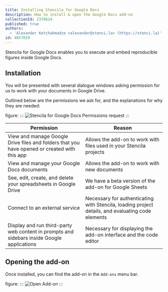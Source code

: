 ```yaml
---
title: Installing Stencila for Google Docs
description: How to install & open the Google Docs add-on
collectionId: 2378614
published: true
authors:
  - 'Alexander Ketchakmadze <alexander@stenci.la> (https://stenci.la)'
id: 4857019
---
```


Stencila for Google Docs enables you to execute and embed reproducible figures inside Google Docs.

## Installation

You will be presented with several dialogue windows asking permission for us to work with your documents in Google Drive.

Outlined below are the permissions we ask for, and the explanations for why they are needed:

figure:
:::
![Stencila for Google Docs Permissions request](https://user-images.githubusercontent.com/1646307/106334557-ebf0c100-6258-11eb-8cf7-28c92a041476.png)
:::

| Permission                                                                                   | Reason                                                                                            |
| -------------------------------------------------------------------------------------------- | ------------------------------------------------------------------------------------------------- |
| View and manage Google Drive files and folders that you have opened or created with this app | Allows the add-on to work with files used in your Stencila projects                               |
| View and manage your Google Docs documents                                                   | Allows the add-on to work with new documents                                                      |
| See, edit, create, and delete your spreadsheets in Google Drive                              | We have a beta version of the add-on for Google Sheets                                            |
| Connect to an external service                                                               | Necessary for authenticating with Stencila, loading project details, and evaluating code elements |
| Display and run third-party web content in prompts and sidebars inside Google applications   | Necessary for displaying the add-on interface and the code editor                                 |

## Opening the add-on

Once installed, you can find the add-on in the `Add-ons` menu bar.

figure:
:::
![Open Add-on](https://user-images.githubusercontent.com/1646307/106334554-eb582a80-6258-11eb-9027-71239e16151f.png)
:::
